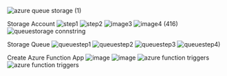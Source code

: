 ![azure queue storage (1)](https://user-images.githubusercontent.com/92291258/202100908-dc43ade1-34ac-46e4-9511-0e471da6abd7.png)

Storage Account
![step1](https://user-images.githubusercontent.com/88362571/202361333-31942ff6-a1e6-4294-850e-71f4270ebf77.png)
![step2](https://user-images.githubusercontent.com/88362571/202361338-50c87eaa-d4da-4ca7-ba79-b847dd5d1882.png)
![image3](https://user-images.githubusercontent.com/88362571/202361973-33c5cbce-754b-4d93-9e8c-a1c6b558c1ba.png)
![image4 (416)](https://user-images.githubusercontent.com/88362571/202362039-ccd0e2b7-9256-47e3-a1b2-5016269d7574.png)
![queuestorage connstring](https://user-images.githubusercontent.com/92291258/202378239-3de2bf4e-4474-492e-8e8e-d172e26aedfa.png)

Storage Queue
![queuestep1](https://user-images.githubusercontent.com/88362571/202362410-a627ecea-c8ef-45c0-97a3-ee0ca1a7a476.png)
![queuestep2](https://user-images.githubusercontent.com/88362571/202362412-2f5db17b-4145-48fc-a02c-46b632a96c04.png)
![queuestep3](https://user-images.githubusercontent.com/88362571/202362413-1c554d38-2f29-40ae-ac97-88c611ed6d73.png)
![queuestep4)](https://user-images.githubusercontent.com/88362571/202365611-588caaf6-b6be-4c9b-ba1e-5f6a31bcbfbc.png)



Create Azure Function App 
![image](https://user-images.githubusercontent.com/92164758/202155003-1775cf7e-a93e-4c4d-91c2-56af49e32d76.png)
![image](https://user-images.githubusercontent.com/92164758/202154692-1e69fe95-c4a6-48cb-9f4f-d1f96bf53aa1.png)
![azure function triggers](https://user-images.githubusercontent.com/92291258/202390774-61c9ee08-f67c-4329-a27c-38ab19981336.png)
![azure function triggers](https://user-images.githubusercontent.com/92291258/202393455-6f33239e-8c15-48aa-93f2-2485f2ccac64.gif)
